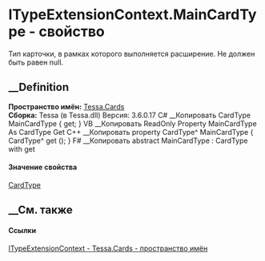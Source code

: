 # ITypeExtensionContext.MainCardType - свойство
Тип карточки, в рамках которого выполняется расширение. Не должен быть равен
null.
## __Definition
 **Пространство имён:** [Tessa.Cards](N_Tessa_Cards.htm)  
 **Сборка:** Tessa (в Tessa.dll) Версия: 3.6.0.17
C# __Копировать
    CardType MainCardType { get; }
VB __Копировать
     ReadOnly Property MainCardType As CardType
    	Get
C++ __Копировать
    property CardType^ MainCardType {
    	CardType^ get ();
    }
F# __Копировать
     abstract MainCardType : CardType with get
#### Значение свойства
[CardType](T_Tessa_Cards_CardType.htm)
##  __См. также
#### Ссылки
[ITypeExtensionContext - ](T_Tessa_Cards_ITypeExtensionContext.htm)
[Tessa.Cards - пространство имён](N_Tessa_Cards.htm)
